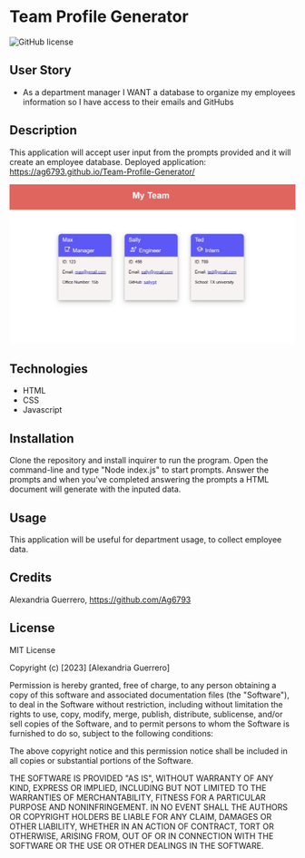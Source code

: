 # Team Profile Generator

![GitHub license](https://img.shields.io/badge/license-MIT-red.svg)

## User Story
* As a department manager I WANT a database to organize my employees information so I have access to their emails and GitHubs

## Description
This application will accept user input from the prompts provided and it will create an employee database.
Deployed application: https://ag6793.github.io/Team-Profile-Generator/

![Screenshot_of_Team_Profile_Generator](./assets/Images/Generator-homepage.jpg)

## Technologies
* HTML 
* CSS 
* Javascript

## Installation
Clone the repository and install inquirer to run the program. Open the command-line and type "Node index.js" to start prompts. Answer the prompts and when you've completed answering the prompts a HTML document will generate with the inputed data.

## Usage
This application will be useful for department usage, to collect employee data.

## Credits
Alexandria Guerrero, https://github.com/Ag6793

## License

MIT License

Copyright (c) [2023] [Alexandria Guerrero]

Permission is hereby granted, free of charge, to any person obtaining a copy
of this software and associated documentation files (the "Software"), to deal
in the Software without restriction, including without limitation the rights
to use, copy, modify, merge, publish, distribute, sublicense, and/or sell
copies of the Software, and to permit persons to whom the Software is
furnished to do so, subject to the following conditions:

The above copyright notice and this permission notice shall be included in all
copies or substantial portions of the Software.

THE SOFTWARE IS PROVIDED "AS IS", WITHOUT WARRANTY OF ANY KIND, EXPRESS OR
IMPLIED, INCLUDING BUT NOT LIMITED TO THE WARRANTIES OF MERCHANTABILITY,
FITNESS FOR A PARTICULAR PURPOSE AND NONINFRINGEMENT. IN NO EVENT SHALL THE
AUTHORS OR COPYRIGHT HOLDERS BE LIABLE FOR ANY CLAIM, DAMAGES OR OTHER
LIABILITY, WHETHER IN AN ACTION OF CONTRACT, TORT OR OTHERWISE, ARISING FROM,
OUT OF OR IN CONNECTION WITH THE SOFTWARE OR THE USE OR OTHER DEALINGS IN THE
SOFTWARE.
